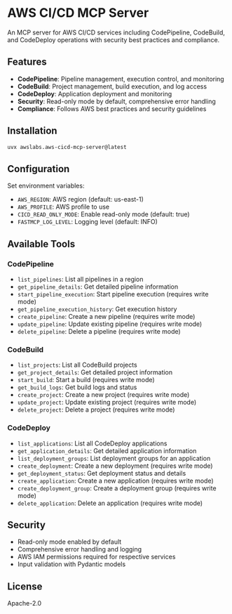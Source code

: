 # AWS CI/CD MCP Server

An MCP server for AWS CI/CD services including CodePipeline, CodeBuild, and CodeDeploy operations with security best practices and compliance.

## Features

- **CodePipeline**: Pipeline management, execution control, and monitoring
- **CodeBuild**: Project management, build execution, and log access  
- **CodeDeploy**: Application deployment and monitoring
- **Security**: Read-only mode by default, comprehensive error handling
- **Compliance**: Follows AWS best practices and security guidelines

## Installation

```bash
uvx awslabs.aws-cicd-mcp-server@latest
```

## Configuration

Set environment variables:
- `AWS_REGION`: AWS region (default: us-east-1)
- `AWS_PROFILE`: AWS profile to use
- `CICD_READ_ONLY_MODE`: Enable read-only mode (default: true)
- `FASTMCP_LOG_LEVEL`: Logging level (default: INFO)

## Available Tools

### CodePipeline
- `list_pipelines`: List all pipelines in a region
- `get_pipeline_details`: Get detailed pipeline information
- `start_pipeline_execution`: Start pipeline execution (requires write mode)
- `get_pipeline_execution_history`: Get execution history
- `create_pipeline`: Create a new pipeline (requires write mode)
- `update_pipeline`: Update existing pipeline (requires write mode)
- `delete_pipeline`: Delete a pipeline (requires write mode)

### CodeBuild
- `list_projects`: List all CodeBuild projects
- `get_project_details`: Get detailed project information
- `start_build`: Start a build (requires write mode)
- `get_build_logs`: Get build logs and status
- `create_project`: Create a new project (requires write mode)
- `update_project`: Update existing project (requires write mode)
- `delete_project`: Delete a project (requires write mode)

### CodeDeploy
- `list_applications`: List all CodeDeploy applications
- `get_application_details`: Get detailed application information
- `list_deployment_groups`: List deployment groups for an application
- `create_deployment`: Create a new deployment (requires write mode)
- `get_deployment_status`: Get deployment status and details
- `create_application`: Create a new application (requires write mode)
- `create_deployment_group`: Create a deployment group (requires write mode)
- `delete_application`: Delete an application (requires write mode)

## Security

- Read-only mode enabled by default
- Comprehensive error handling and logging
- AWS IAM permissions required for respective services
- Input validation with Pydantic models

## License

Apache-2.0
